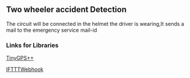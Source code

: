 ## Two wheeler accident Detection
The circuit will be connected in the helmet the driver is wearing,It sends a mail to the emergency service mail-id

### Links for Libraries
[TinyGPS++](https://github.com/mikalhart/TinyGPSPlus.git)

[IFTTTWebhook](https://github.com/romkey/IFTTTWebhook.git)